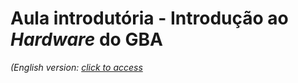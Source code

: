 Aula introdutória - Introdução ao _Hardware_ do GBA
===================================================

_(English version: [click to access](readme.md)_

